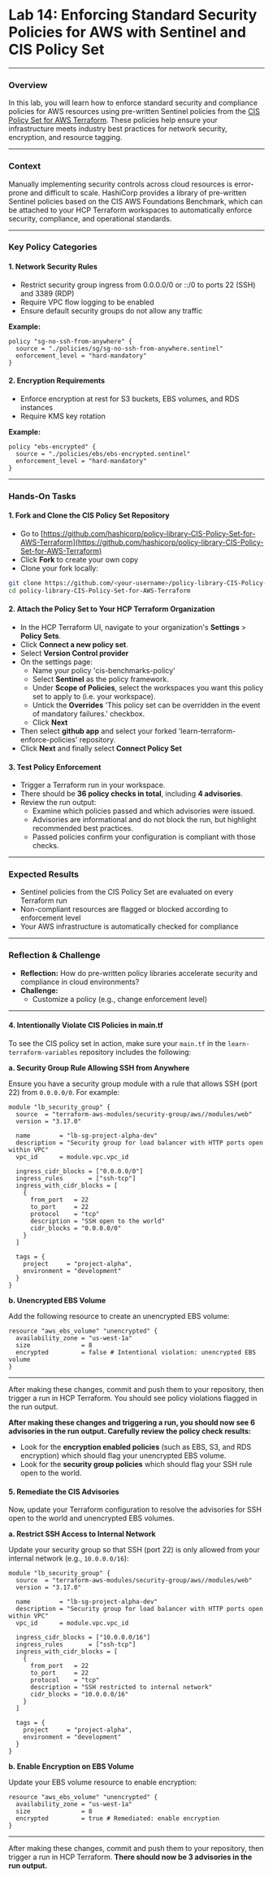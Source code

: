 # Lab 14: Enforcing Standard Security Policies for AWS with Sentinel and CIS Policy Set

---

### Overview

In this lab, you will learn how to enforce standard security and compliance policies for AWS resources using pre-written Sentinel policies from the [CIS Policy Set for AWS Terraform](https://github.com/hashicorp/policy-library-CIS-Policy-Set-for-AWS-Terraform). These policies help ensure your infrastructure meets industry best practices for network security, encryption, and resource tagging.

---

### Context

Manually implementing security controls across cloud resources is error-prone and difficult to scale. HashiCorp provides a library of pre-written Sentinel policies based on the CIS AWS Foundations Benchmark, which can be attached to your HCP Terraform workspaces to automatically enforce security, compliance, and operational standards.

---

### Key Policy Categories

#### 1. Network Security Rules
- Restrict security group ingress from 0.0.0.0/0 or ::/0 to ports 22 (SSH) and 3389 (RDP)
- Require VPC flow logging to be enabled
- Ensure default security groups do not allow any traffic

**Example:**
```hcl
policy "sg-no-ssh-from-anywhere" {
  source = "./policies/sg/sg-no-ssh-from-anywhere.sentinel"
  enforcement_level = "hard-mandatory"
}
```

#### 2. Encryption Requirements
- Enforce encryption at rest for S3 buckets, EBS volumes, and RDS instances
- Require KMS key rotation

**Example:**
```hcl
policy "ebs-encrypted" {
  source = "./policies/ebs/ebs-encrypted.sentinel"
  enforcement_level = "hard-mandatory"
}
```

---

### Hands-On Tasks

#### 1. Fork and Clone the CIS Policy Set Repository
- Go to [https://github.com/hashicorp/policy-library-CIS-Policy-Set-for-AWS-Terraform](https://github.com/hashicorp/policy-library-CIS-Policy-Set-for-AWS-Terraform)
- Click **Fork** to create your own copy
- Clone your fork locally:
```sh
git clone https://github.com/<your-username>/policy-library-CIS-Policy-Set-for-AWS-Terraform.git
cd policy-library-CIS-Policy-Set-for-AWS-Terraform
```

#### 2. Attach the Policy Set to Your HCP Terraform Organization
- In the HCP Terraform UI, navigate to your organization's **Settings** > **Policy Sets**.
- Click **Connect a new policy set**.
- Select **Version Control provider**
- On the settings page:
  - Name your policy 'cis-benchmarks-policy'
  - Select **Sentinel** as the policy framework.
  - Under **Scope of Policies**, select the workspaces you want this policy set to apply to (i.e. your workspace).
  - Untick the **Overrides** 'This policy set can be overridden in the event of mandatory failures.' checkbox.
  - Click **Next**
- Then select **github app** and select your forked 'learn-terraform-enforce-policies' repository.
- Click **Next** and finally select **Connect Policy Set**

#### 3. Test Policy Enforcement
- Trigger a Terraform run in your workspace.
- There should be **36 policy checks in total**, including **4 advisories**.
- Review the run output:
  - Examine which policies passed and which advisories were issued.
  - Advisories are informational and do not block the run, but highlight recommended best practices.
  - Passed policies confirm your configuration is compliant with those checks.

---

### Expected Results
- Sentinel policies from the CIS Policy Set are evaluated on every Terraform run
- Non-compliant resources are flagged or blocked according to enforcement level
- Your AWS infrastructure is automatically checked for compliance

---

### Reflection & Challenge
- **Reflection:** How do pre-written policy libraries accelerate security and compliance in cloud environments?
- **Challenge:**
  - Customize a policy (e.g., change enforcement level)

---

#### 4. Intentionally Violate CIS Policies in main.tf

To see the CIS policy set in action, make sure your `main.tf` in the `learn-terraform-variables` repository includes the following:

**a. Security Group Rule Allowing SSH from Anywhere**

Ensure you have a security group module with a rule that allows SSH (port 22) from `0.0.0.0/0`. For example:

```hcl
module "lb_security_group" {
  source  = "terraform-aws-modules/security-group/aws//modules/web"
  version = "3.17.0"

  name        = "lb-sg-project-alpha-dev"
  description = "Security group for load balancer with HTTP ports open within VPC"
  vpc_id      = module.vpc.vpc_id

  ingress_cidr_blocks = ["0.0.0.0/0"]
  ingress_rules       = ["ssh-tcp"]
  ingress_with_cidr_blocks = [
    {
      from_port   = 22
      to_port     = 22
      protocol    = "tcp"
      description = "SSH open to the world"
      cidr_blocks = "0.0.0.0/0"
    }
  ]

  tags = {
    project     = "project-alpha",
    environment = "development"
  }
}
```

**b. Unencrypted EBS Volume**

Add the following resource to create an unencrypted EBS volume:

```hcl
resource "aws_ebs_volume" "unencrypted" {
  availability_zone = "us-west-1a"
  size              = 8
  encrypted         = false # Intentional violation: unencrypted EBS volume
}
```

---

After making these changes, commit and push them to your repository, then trigger a run in HCP Terraform. You should see policy violations flagged in the run output.

**After making these changes and triggering a run, you should now see 6 advisories in the run output. Carefully review the policy check results:**
- Look for the **encryption enabled policies** (such as EBS, S3, and RDS encryption) which should flag your unencrypted EBS volume.
- Look for the **security group policies** which should flag your SSH rule open to the world.

#### 5. Remediate the CIS Advisories

Now, update your Terraform configuration to resolve the advisories for SSH open to the world and unencrypted EBS volumes.

**a. Restrict SSH Access to Internal Network**

Update your security group so that SSH (port 22) is only allowed from your internal network (e.g., `10.0.0.0/16`):

```hcl
module "lb_security_group" {
  source  = "terraform-aws-modules/security-group/aws//modules/web"
  version = "3.17.0"

  name        = "lb-sg-project-alpha-dev"
  description = "Security group for load balancer with HTTP ports open within VPC"
  vpc_id      = module.vpc.vpc_id

  ingress_cidr_blocks = ["10.0.0.0/16"]
  ingress_rules       = ["ssh-tcp"]
  ingress_with_cidr_blocks = [
    {
      from_port   = 22
      to_port     = 22
      protocol    = "tcp"
      description = "SSH restricted to internal network"
      cidr_blocks = "10.0.0.0/16"
    }
  ]

  tags = {
    project     = "project-alpha",
    environment = "development"
  }
}
```

**b. Enable Encryption on EBS Volume**

Update your EBS volume resource to enable encryption:

```hcl
resource "aws_ebs_volume" "unencrypted" {
  availability_zone = "us-west-1a"
  size              = 8
  encrypted         = true # Remediated: enable encryption
}
```

---

After making these changes, commit and push them to your repository, then trigger a run in HCP Terraform. **There should now be 3 advisories in the run output.**
